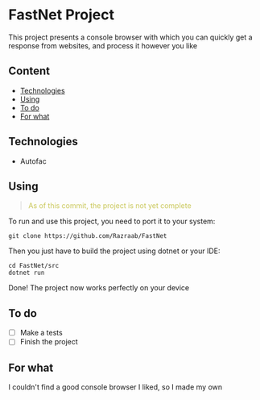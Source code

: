 # FastNet Project

This project presents a console browser with which you can quickly get a response from websites, and process it however you like

## Content

- [Technologies](#technologies)
- [Using](#using)
- [To do](#to-do)
- [For what](#for-what)

## Technologies

- Autofac

## Using

> <span style="color: #b5b214; opacity: 70%">As of this commit, the project is not yet complete</span>

To run and use this project, you need to port it to your system:

```
git clone https://github.com/Razraab/FastNet
```
Then you just have to build the project using dotnet or your IDE:
```
cd FastNet/src
dotnet run
```
Done! The project now works perfectly on your device

## To do

- [ ] Make a tests
- [ ] Finish the project

## For what

I couldn't find a good console browser I liked, so I made my own

